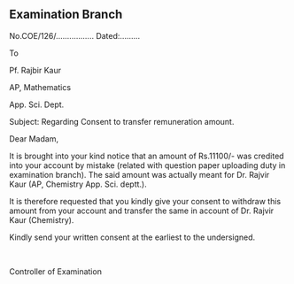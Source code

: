 ## Examination Branch

No.COE/126/................. Dated:.........


To

Pf. Rajbir Kaur

AP, Mathematics

App. Sci. Dept.

Subject: Regarding Consent to transfer remuneration amount.

Dear Madam,

It is brought into your kind notice that an amount of Rs.11100/- was credited into your account by mistake (related with question paper uploading duty in examination branch). The said amount was actually meant for Dr. Rajvir Kaur (AP, Chemistry App. Sci. deptt.).

It is therefore requested that you kindly give your consent to withdraw this amount from your account and transfer the same in account of Dr. Rajvir Kaur (Chemistry).


Kindly send your written consent at the earliest to the undersigned.

</br>

Controller of Examination
